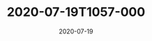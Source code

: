 ---
date: 2020-07-19
title: 2020-07-19T1057-000
hero: 2020/2020-07-19T1057-000.jpeg

# briefly describe the image…
alt: ''

# insert the closed caption text after the three-dash break…
# (include line-breaks, punctuation, and capitalization)
---